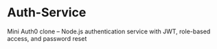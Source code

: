 # Auth-Service
Mini Auth0 clone – Node.js authentication service with JWT, role-based access, and password reset
